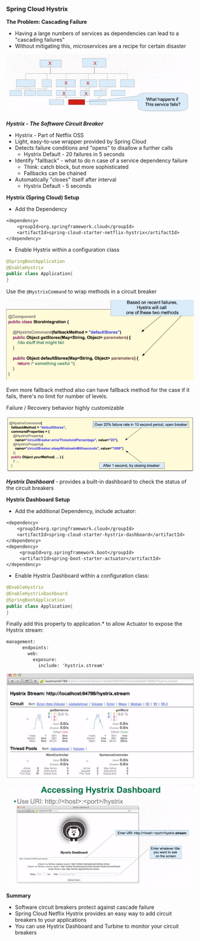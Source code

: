 ### Spring Cloud Hystrix

**The Problem: Cascading Failure**
- Having a large numbers of services as dependencies can lead to a "cascading failures"
- Without mitigating this, microservices are a recipe for certain disaster

![hystrix-cascading-failures](https://raw.githubusercontent.com/Shtramak/spring-cloud-training/master/images/hystrix-cascading-failure.jpg)

**_Hystrix - The Software Circuit Breaker_**
- Hystrix - Part of Netflix OSS
- Light, easy-to-use wrapper provided by Spring Cloud
- Detects failure conditions and "opens" to disallow a further calls
    - Hystrix Default - 20 failures in 5 seconds
- Identify "fallback" - what to do n case of a service dependency failure
    - Think: catch block, but more sophisticated
    - Fallbacks can be chained
- Automatically "closes" itself after interval
    - Hystrix Default - 5 seconds

**Hystrix (Spring Cloud) Setup**
- Add the Dependency
```
<dependency>
    <groupId>org.springframework.cloud</groupId>
    <artifactId>spring-cloud-starter-netflix-hystrix</artifactId>
</dependency>
```
- Enable Hystrix within a configuration class
```java
@SpringBootApplication
@EnableHystrix
public class Application{
}
```

Use the `@HystrixCommand` to wrap methods in a circuit breaker

![hystrix-command-example](https://raw.githubusercontent.com/Shtramak/spring-cloud-training/master/images/hystrix-command-example.jpg)

Even more fallback method also can have fallback method for the case if it fails, there's no limit for number of levels.

Failure / Recovery behavior highly customizable 

![hystrix-command-customization](https://raw.githubusercontent.com/Shtramak/spring-cloud-training/master/images/hystrix-command-customization.jpg)

**_Hystrix Dashboard_** - provides a built-in dashboard to check the status of the circuit breakers

**Hystrix Dashboard Setup**
- Add the additional Dependency, include actuator:
```
<dependency>
    <groupId>org.springframework.cloud</groupId>
    <artifactId>spring-cloud-starter-hystrix-dashboard</artifactId>
</dependency>
<dependency>
     <groupId>org.springframework.boot</groupId>
     <artifactId>spring-boot-starter-actuator</artifactId>
</dependency>
```
- Enable Hystrix Dashboard within a configuration class:
```java
@EnableHystrix
@EnableHystrixDashboard
@SpringBootApplication
public class Application{
}
```

Finally add this property to application.* to allow Actuator to expose the Hystrix stream:
```
management: 
      endpoints: 
        web: 
          exposure: 
            include: 'hystrix.stream'
```

![hystrix-command-customization](https://raw.githubusercontent.com/Shtramak/spring-cloud-training/master/images/hystrix-dashboard.jpg)

![hystrix-command-customization](https://raw.githubusercontent.com/Shtramak/spring-cloud-training/master/images/hystrix-dashboard-access.jpg)

**Summary**
- Software circuit breakers protect against cascade failure
- Spring Cloud Netflix Hystrix provides an easy way to add circuit breakers to your applications
- You can use Hystrix Dashboard and Turbine to monitor your circuit breakers

